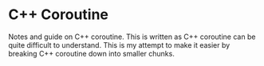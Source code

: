 # C++ Coroutine

Notes and guide on C++ coroutine. This is written as C++ coroutine can be quite difficult to understand.
This is my attempt to make it easier by breaking C++ coroutine down into smaller chunks. 